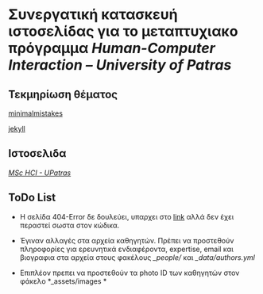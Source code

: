 # Συνεργατική κατασκευή ιστοσελίδας για το μεταπτυχιακο πρόγραμμα *Human-Computer Interaction – University of Patras*

## Τεκμηρίωση θέματος

[minimalmistakes](https://mmistakes.github.io/minimal-mistakes/)

[jekyll](https://jekyllrb.com/docs/)

## Ιστοσελιδα

[*MSc HCI - UPatras*](https://moya10.github.io/site-gr)

## ToDo List

- Η σελίδα 404-Error δε δουλεύει, υπαρχει στο [link](https://moya10.github.io/site-gr/site-en) αλλά δεν έχει περαστεί σωστα στον κώδικα.

- Έγιναν αλλαγές στα αρχεία καθηγητών.  Πρέπει να προστεθούν πληροφορίες για ερευνητικά ενδιαφέροντα, expertise, email και βιογραφια στα αρχεία στους φακέλους *_people/*  και *_data/authors.yml*

- Επιπλέον πρεπει να προστεθούν τα photo ID των καθηγητών στον φάκελο *_assets/images *
